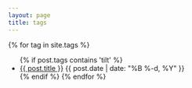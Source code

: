 ```yaml
---
layout: page
title: tags
---
```



{% for tag in site.tags %}
<ul>
  <!--{% for post in tag_last %}-->
    {% if post.tags contains 'tilt' %}
  <li>
      <a href="{{ post.url }}">{{ post.title }}</a>
      <span class="date">{{ post.date | date: "%B %-d, %Y"  }}</span>
  </li>
    {% endif %}
  <!--{% endfor %}-->
{% endfor %}



<!--{% for tag in site.tags %}-->
<!--  {% assign tag_first = tag | first %}-->
<!--  {% assign tag_last = tag | last %}-->

<!--{{ tag_first | downcase }}-->
<!--<ul>-->
<!--{% for post in tag_last %}-->
<!--  {% if post.tags contains tag_first %}-->
<!--  <li>-->
<!--    <a href="{{ post.url }}">{{ post.title }}</a>-->
<!--    <span class="date">{{ post.date | date: "%B %-d, %Y"  }}</span>-->
<!--  </li>-->
<!--  {% endif %}-->
<!--{% endfor %}-->
<!--</ul>-->
<!--{% endfor %}-->
